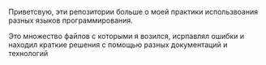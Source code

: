 Приветсвую, эти репозитории больше о моей практики использвоания разных языков программирования. 

Это множество файлов с которыми я возился, исрпавлял ошибки и находил краткие решения с помощью разных документаций и технологий

